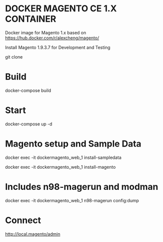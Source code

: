 # DOCKER MAGENTO CE 1.X CONTAINER

Docker image for Magento 1.x based on https://hub.docker.com/r/alexcheng/magento/

Install Magento 1.9.3.7 for Development and Testing

git clone

# Build

docker-compose build

# Start

docker-compose up -d

# Magento setup and Sample Data

docker exec -it dockermagento_web_1 install-sampledata

docker exec -it dockermagento_web_1 install-magento

# Includes n98-magerun and modman

docker exec -it dockermagento_web_1 n98-magerun config:dump

# Connect

http://local.magento/admin
